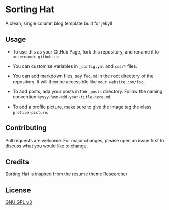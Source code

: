 # Sorting Hat
A clean, single column blog template built for jekyll

<!-- TODO: Add screenshot here -->

## Usage

* To use this as your GitHub Page, fork this repository, and rename it to `<username>.github.io`

* You can customise variables in `_config.yml` and `css/*` files.

* You can add markdown files, say `foo.md` in the root directory of the repository. It will then be accessible like `your.website.com/foo`.

* To add posts, add your posts in the `_posts` directory. Follow the naming convention `%yyyy-%mm-%dd-your-title-here.md`.

* To add a profile picture, make sure to give the image tag the class `profile-picture`.

## Contributing
Pull requests are welcome. For major changes, please open an issue first to discuss what you would like to change.

## Credits
Sorting Hat is inspired from the resume theme [Researcher](https://github.com/ankitsultana/researcher)

## License
[GNU GPL v3](LICENSE)
